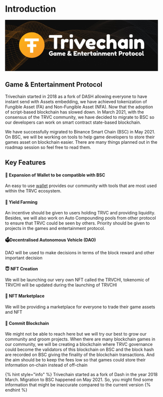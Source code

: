 # Introduction

![](.gitbook/assets/trvcbanner.jpeg)

## Game & Entertainment Protocol

Trivechain started in 2018 as a fork of DASH allowing everyone to have instant send with Assets embedding, we have achieved tokenization of Fungible Asset \(FA\) and Non-Fungible Asset \(NFA\). Now that the adoption of script-based blockchain has slowed down. In March 2021, with the consensus of the TRVC community, we have decided to migrate to BSC so our developers can work on smart contract state-based blockchain. 

We have successfully migrated to Binance Smart Chain \(BSC\) in May 2021. On BSC, we will be working on tools to help game developers to store their games asset on blockchain easier. There are many things planned out in the roadmap session so feel free to read them.

## Key Features

#### 👛 Expansion of Wallet to be compatible with BSC

An easy to use [wallet](https://wallet.trivechain.com) provides our community with tools that are most used within the TRVC ecosystem.

#### 🚜 Yield Farming

An incentive should be given to users holding TRVC and providing liquidity. Besides, we will also work on Auto Compounding pools from other protocol to ensure that TRVC could be seen by others. Priority should be given to projects in the games and entertainment protocol.

#### 🗳Decentralised Autonomous Vehicle \(DAO\)

DAO will be used to make decisions in terms of the block reward and other important decision

#### 😇 NFT Creation

We will be launching our very own NFT called the TRVCHI, tokenomic of TRVCHI will be updated during the launching of TRVCHI

#### 🏪 NFT Marketplace

We will be providing a marketplace for everyone to trade their game assets and NFT

#### 🔐 Commit Blockchain

We might not be able to reach here but we will try our best to grow our community and groom projects. When there are many blockchain games in our community, we will be creating a blockchain where TRVC governance could become the validators of this blockchain on BSC and the block hash are recorded on BSC giving the finality of the blockchain transactions. And the aim should be to keep the fees low so that games could store their information on-chain instead of off-chain

{% hint style="info" %}
Trivechain started as a fork of Dash in the year 2018 March. Migration to BSC happened on May 2021. So, you might find some information that might be inaccurate compared to the current version
{% endhint %}



